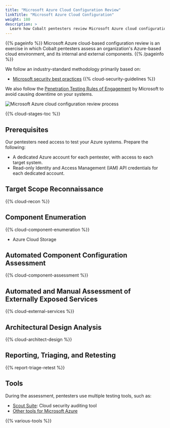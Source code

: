 ```yaml
---
title: "Microsoft Azure Cloud Configuration Review"
linkTitle: "Microsoft Azure Cloud Configuration"
weight: 180
description: >
  Learn how Cobalt pentesters review Microsoft Azure cloud configurations.
---
```


{{% pageinfo %}}
Microsoft Azure cloud-based configuration review is an exercise in which Cobalt pentesters assess an organization's Azure-based cloud environment, and its internal and external components.
{{% /pageinfo %}}

We follow an industry-standard methodology primarily based on:

- [Microsoft security best practices](https://learn.microsoft.com/en-us/azure/security/fundamentals/best-practices-and-patterns)
{{% cloud-security-guidelines %}}

We also follow the [Penetration Testing Rules of Engagement](https://www.microsoft.com/en-us/msrc/pentest-rules-of-engagement) by Microsoft to avoid causing downtime on your systems.

![Microsoft Azure cloud configuration review process](/methodologies/cloud-configuration-review-process.png "Microsoft Azure cloud configuration review process")

{{% cloud-stages-toc %}}

## Prerequisites

Our pentesters need access to test your Azure systems. Prepare the following:

- A dedicated Azure account for each pentester, with access to each target system.
- Read-only Identity and Access Management (IAM) API credentials for each dedicated account.

## Target Scope Reconnaissance

{{% cloud-recon %}}

## Component Enumeration

{{% cloud-component-enumeration %}}
  - Azure Cloud Storage

## Automated Component Configuration Assessment

{{% cloud-component-assessment %}}

## Automated and Manual Assessment of Externally Exposed Services

{{% cloud-external-services %}}

## Architectural Design Analysis

{{% cloud-architect-design %}}

## Reporting, Triaging, and Retesting

{{% report-triage-retest %}}

## Tools

During the assessment, pentesters use multiple testing tools, such as:

- [Scout Suite](https://github.com/nccgroup/ScoutSuite): Cloud security auditing tool
- [Other tools for Microsoft Azure](https://github.com/kmcquade/awesome-azure-security)

{{% various-tools %}}
